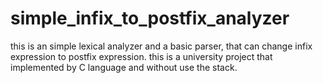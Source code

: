 # simple_infix_to_postfix_analyzer
this is an simple lexical analyzer and a basic parser, that can change infix expression to postfix expression.
this is a university project that implemented by C language and without use the stack.
